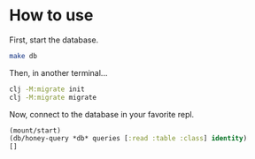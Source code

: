 # How to use

First, start the database.

```bash
make db
```

Then, in another terminal...

```bash
clj -M:migrate init
clj -M:migrate migrate
```

Now, connect to the database in your favorite repl.

```clojure
(mount/start)
(db/honey-query *db* queries [:read :table :class] identity)
[]
```
